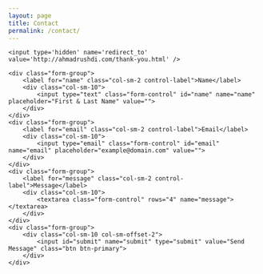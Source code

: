 ```yaml
---
layout: page
title: Contact
permalink: /contact/
---
```


<form class="form-horizontal" role="form" method="post" action="https://getsimpleform.com/messages?form_api_token=66fbee9ab3ce6ef1d615305d340a34b2">

	<input type='hidden' name='redirect_to' value='http://ahmadrushdi.com/thank-you.html' />

    <div class="form-group">
        <label for="name" class="col-sm-2 control-label">Name</label>
        <div class="col-sm-10">
            <input type="text" class="form-control" id="name" name="name" placeholder="First & Last Name" value="">
        </div>
    </div>
    <div class="form-group">
        <label for="email" class="col-sm-2 control-label">Email</label>
        <div class="col-sm-10">
            <input type="email" class="form-control" id="email" name="email" placeholder="example@domain.com" value="">
        </div>
    </div>
    <div class="form-group">
        <label for="message" class="col-sm-2 control-label">Message</label>
        <div class="col-sm-10">
            <textarea class="form-control" rows="4" name="message"></textarea>
        </div>
    </div>
    <div class="form-group">
        <div class="col-sm-10 col-sm-offset-2">
            <input id="submit" name="submit" type="submit" value="Send Message" class="btn btn-primary">
        </div>
    </div>
</form>